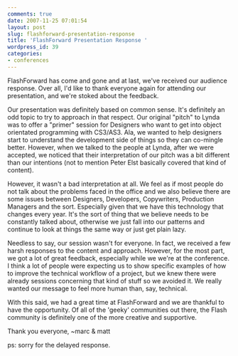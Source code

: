```yaml
---
comments: true
date: 2007-11-25 07:01:54
layout: post
slug: flashforward-presentation-response
title: 'FlashForward Presentation Response '
wordpress_id: 39
categories:
- conferences
---
```


FlashForward has come and gone and at last, we've received our audience response. Over all, I'd like to thank everyone again for attending our presentation, and we're stoked about the feedback.

Our presentation was definitely based on common sense. It's definitely an odd topic to try to approach in that respect. Our original "pitch" to Lynda was to offer a "primer" session for Designers who want to get into object orientated programming with CS3/AS3.  Ala, we wanted to help designers start to understand the development side of things so they can co-mingle better.  However, when we talked to the people at Lynda, after we were accepted, we noticed that their interpretation of our pitch was a bit different than our intentions (not to mention Peter Elst basically covered that kind of content).

However, it wasn't a bad interpretation at all. We feel as if most people do not talk about the problems faced in the office and we also believe there are some issues between Designers, Developers, Copywriters, Production Managers and the sort.  Especially given that we have this technology that changes every year. It's the sort of thing that we believe needs to be constantly talked about, otherwise we just fall into our patterns and continue to look at things the same way or just get plain lazy.

Needless to say, our session wasn't for everyone. In fact, we received a few harsh responses to the content and approach. However, for the most part, we got a lot of great feedback, especially while we we're at the conference. I think a lot of people were expecting us to show specific examples of how to improve the technical workflow of a project, but we knew there were already sessions concerning that kind of stuff so we avoided it. We really wanted our message to feel more human than, say, technical.

With this said, we had a great time at FlashForward and we are thankful to have the opportunity.  Of all of the 'geeky' communities out there, the Flash community is definitely one of the more creative and supportive.

Thank you everyone,
~marc & matt

ps: sorry for the delayed response.
